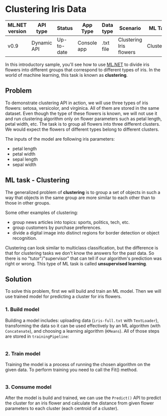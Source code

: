 # Clustering Iris Data

| ML.NET version | API type          | Status                        | App Type    | Data type | Scenario            | ML Task                   | Algorithms                  |
|----------------|-------------------|-------------------------------|-------------|-----------|---------------------|---------------------------|-----------------------------|
| v0.9           | Dynamic API | Up-to-date | Console app | .txt file | Clustering Iris flowers | Clustering | K-means++ |

In this introductory sample, you'll see how to use [ML.NET](https://www.microsoft.com/net/learn/apps/machine-learning-and-ai/ml-dotnet) to divide iris flowers into different groups that correspond to different types of iris. In the world of machine learning, this task is known as **clustering**.

## Problem
To demonstrate clustering API in action, we will use three types of iris flowers: setosa, versicolor, and virginica. All of them are stored in the same dataset. Even though the type of these flowers is known, we will not use it and run clustering algorithm only on flower parameters such as petal length, petal width, etc. The task is to group all flowers into three different clusters. We would expect the flowers of different types belong to different clusters.

The inputs of the model are following iris parameters:
* petal length
* petal width
* sepal length
* sepal width

## ML task - Clustering
The generalized problem of **clustering** is to group a set of objects in such a way that objects in the same group are more similar to each other than to those in other groups.

Some other examples of clustering:
* group news articles into topics: sports, politics, tech, etc.
* group customers by purchase preferences.
* divide a digital image into distinct regions for border detection or object recognition.

Clustering can look similar to multiclass classification, but the difference is that for clustering tasks we don't know the answers for the past data. So there is no "tutor"/"supervisor" that can tell if our algorithm's prediction was right or wrong. This type of ML task is called **unsupervised learning**.

## Solution
To solve this problem, first we will build and train an ML model. Then we will use trained model for predicting a cluster for iris flowers.

### 1. Build model

Building a model includes: uploading data (`iris-full.txt` with `TextLoader`), transforming the data so it can be used effectively by an ML algorithm (with `Concatenate`), and choosing a learning algorithm (`KMeans`). All of those steps are stored in `trainingPipeline`:
```csharp --region create_model --project ./IrisClustering/IrisClustering/IrisClustering.csproj --session "iris clustering"     ./IrisClustering/IrisClustering/Program.cs
```
### 2. Train model
Training the model is a process of running the chosen algorithm on the given data. To perform training you need to call the Fit() method.
```csharp --region train_model --project ./IrisClustering/IrisClustering/IrisClustering.csproj --session "iris clustering"     ./IrisClustering/IrisClustering/Program.cs
```
### 3. Consume model
After the model is build and trained, we can use the `Predict()` API to predict the cluster for an iris flower and calculate the distance from given flower parameters to each cluster (each centroid of a cluster).

```csharp --region execute_model --project ./IrisClustering/IrisClustering/IrisClustering.csproj --session "iris clustering"     ./IrisClustering/IrisClustering/Program.cs
```
